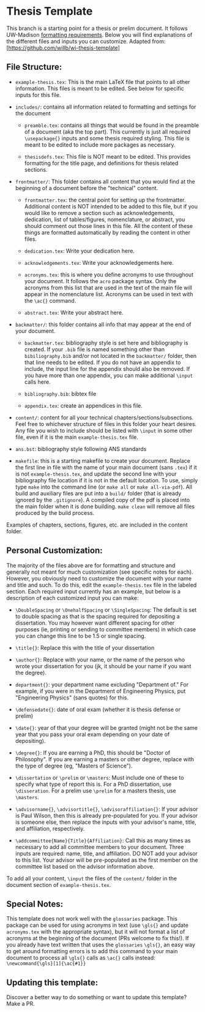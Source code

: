 # Thesis Template
This branch is a starting point for a thesis or prelim document.
It follows UW-Madison [formatting requirements](https://grad.wisc.edu/current-students/doctoral-guide/).
Below you will find explanations of the different files and inputs you can customize.
Adapted from: [https://github.com/willb/wi-thesis-template]

## File Structure:

 - `example-thesis.tex`: This is the main LaTeX file that points to all other information. This files is meant to be edited. See below for specific inputs for this file.

 - `includes/`: contains all information related to formatting and settings for the document

    - `preamble.tex`: contains all things that would be found in the preamble of a document (aka the top part). This currently is just all required `\usepackage{}` inputs and some thesis required styling. This file is meant to be edited to include more packages as necessary.

    - `thesisdefs.tex`: This file is NOT meant to be edited. This provides formatting for the title page, and definitions for thesis related sections.

 - `frontmatter/`: This folder contains all content that you would find at the beginning of a document before the "technical" content.

    - `frontmatter.tex`: the central point for setting up the frontmatter. Additional content is NOT intended to be added to this file, but if you would like to remove a section such as acknowledgements, dedication, list of tables/figures, nomenclature, or abstract, you should comment out those lines in this file. All the content of these things are formatted automatically by reading the content in other files.

    - `dedication.tex`: Write your dedication here.

    - `acknowledgements.tex`: Write your acknowledgements here.

    - `acronyms.tex`: this is where you define acronyms to use throughout your document. It follows the `acro` package syntax. Only the acronyms from this list that are used in the text of the main file will appear in the nomenclature list. Acronyms can be used in text with the `\ac{}` command.

    - `abstract.tex`: Write your abstract here.


 - `backmatter/`: this folder contains all info that may appear at the end of your document.

    - `backmatter.tex`: bibliography style is set here and bibliography is created. If your `.bib` file is named something other than `bibiliography.bib` and/or not located in the `backmatter/` folder, then that line needs to be edited. If you do not have an appendix to include, the input line for the appendix should also be removed. If you have more than one appendix, you can make additional `\input` calls here.

    - `bibliography.bib`: bibtex file

    - `appendix.tex`: create an appendices in this file.

 - `content/`: content for all your technical chapters/sections/subsections. Feel free to whichever structure of files in this folder your heart desires. Any file you wish to include should be listed with `\input` in some other file, even if it is the main `example-thesis.tex` file.

 - `ans.bst`: bibliography style following ANS standards

 - `makefile`: this is a starting makefile to create your document. Replace the first line in file with the name of your main document (sans `.tex`) if it is not `example-thesis.tex`, and update the second line with your bibliography file location if it is not in the default location. To use, simply type `make` into the command line (or `make all` or `make all-via-pdf`). All build and auxiliary files are put into a `build/` folder (that is already ignored by the `.gitignore`). A compiled copy of the pdf is placed into the main folder when it is done building. `make clean` will remove all files produced by the build process.

Examples of chapters, sections, figures, etc. are included in the content folder.

## Personal Customization:

The majority of the files above are for formatting and structure and generally not meant for much customization (see specific notes for each).
However, you obviously need to customize the document with your name and title and such.
To do this, edit the `example-thesis.tex` file in the labeled section.
Each required input currently has an example, but below is a description of each customized input you can make:

 - `\DoubleSpacing` or `\OnehalfSpacing` or `\SingleSpacing`: The default is set to double spacing as that is the spacing required for depositing a dissertation. You may however want different spacing for other purposes (ie, printing or sending to committee members) in which case you can change this line to be 1.5 or single spacing.

 - `\title{}`: Replace this with the title of your dissertation

 - `\author{}`: Replace with your name, or the name of the person who wrote your dissertation for you (jk, it should be your name if you want the degree).

 - `department{}`: your department name excluding "Department of." For example, if you were in the Department of Engineering Physics, put "Engineering Physics" (sans quotes) for this.

 - `\defensedate{}`: date of oral exam (whether it is thesis defense or prelim)

 - `\date{}`: year of that your degree will be granted (might not be the same year that you pass your oral exam depending on your date of depositing).

 - `\degree{}`: If you are earning a PhD, this should be "Doctor of Philosophy". If you are earning a masters or other degree, replace with the type of degree (eg, "Masters of Science").

 - `\dissertation` or `\prelim` or `\masters`: Must include one of these to specify what type of report this is. For a PhD dissertation, use `\disseration`. For a prelim use `\prelim` for a masters thesis, use `\masters`.

 - `\advisorname{}`, `\advisortitle{}`, `\advisoraffiliation{}`: If your advisor is Paul Wilson, then this is already pre-populated for you. If your advisor is someone else, then replace the inputs with your advisor's name, title, and affiliation, respectively.

 - `\addcommittee{Name}{Title}{Affiliation}`: Call this as many times as necessary to add all committee members to your document. Three inputs are required: name, title, and affiliation. DO NOT add your advisor to this list. Your advisor will be pre-populated as the first member on the committee list based on the advisor information above.

To add all your content, `\input` the files of the `content/` folder in the document section of `example-thesis.tex`.

## Special Notes:

This template does not work well with the `glossaries` package.
This package can be used for using acronyms in text (use `\gls{}` and update `acronyms.tex` with the appropriate syntax), but it will not format a list of acronyms at the beginning of the document (PRs welcome to fix this!).
If you already have text written that uses the `glossaries` `\gls{}`, an easy way to get around formatting errors is to add this command to your main document to process all `\gls{}` calls as `\ac{}` calls instead:
`\newcommand{\gls}[1]{\ac{#1}}`

## Updating this template:

Discover a better way to do something or want to update this template? Make a PR.
